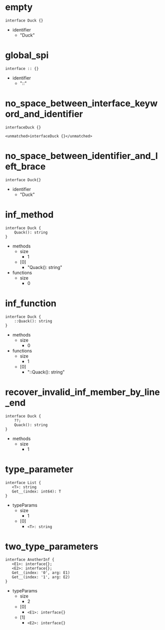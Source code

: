 # empty

```dexscript
interface Duck {}
```

* identifier
    * "Duck"

# global_spi

```dexscript
interface :: {}
```

* identifier
    * "::"

# no_space_between_interface_keyword_and_identifier

```dexscript
interfaceDuck {}
```

```dexscript
<unmatched>interfaceDuck {}</unmatched>
```

# no_space_between_identifier_and_left_brace

```dexscript
interface Duck{}
```

* identifier
    * "Duck"

# inf_method

```dexscript
interface Duck {
    Quack(): string
}
```

* methods
    * size
        * 1
    * [0]
        * "Quack(): string"
* functions
    * size
        * 0

# inf_function

```dexscript
interface Duck {
    ::Quack(): string
}
```

* methods
    * size
        * 0
* functions
    * size
        * 1
    * [0]
        * "::Quack(): string"

# recover_invalid_inf_member_by_line_end

```dexscript
interface Duck {
    ??;
    Quack(): string
}
```

* methods
    * size
        * 1

# type_parameter

```dexscript
interface List {
   <T>: string
   Get__(index: int64): T
}
```

* typeParams
    * size
        * 1
    * [0]
        * `<T>: string`

# two_type_parameters

```dexscript
interface AnotherInf {
   <E1>: interface{};
   <E2>: interface{};
   Get__(index: '0', arg: E1)
   Get__(index: '1', arg: E2)
}
```

* typeParams
    * size
        * 2
    * [0]
        * `<E1>: interface{}`
    * [1]
        * `<E2>: interface{}`



